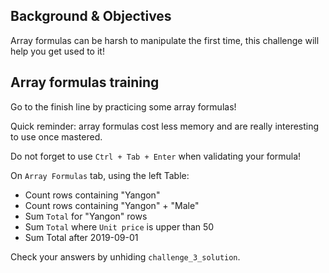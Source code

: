## Background & Objectives

Array formulas can be harsh to manipulate the first time, this challenge will help you get used to it!

## Array formulas training

Go to the finish line by practicing some array formulas!

Quick reminder: array formulas cost less memory and are really interesting to use once mastered.

Do not forget to use `Ctrl + Tab + Enter` when validating your formula!

On `Array Formulas` tab, using the left Table:

- Count rows containing "Yangon"
- Count rows containing "Yangon" + "Male"
- Sum `Total` for "Yangon" rows
- Sum `Total` where `Unit price` is upper than 50
- Sum Total after 2019-09-01

Check your answers by unhiding `challenge_3_solution`.